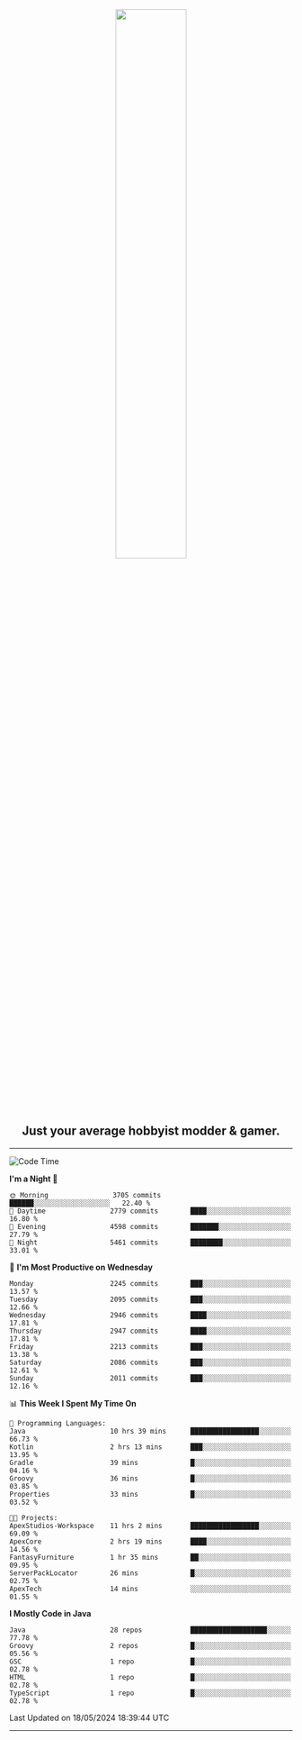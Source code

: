 <div align="center">
  <a href="https://apexmodder.xyz/"><img width="50%" height="50%" src="https://i.imgur.com/pc4HkGz.png"></a>
</div>
<h2 align="center">Just your average hobbyist modder & gamer.</h2>

---

<!--START_SECTION:waka-->
![Code Time](http://img.shields.io/badge/Code%20Time-1%2C238%20hrs%2018%20mins-blue)

**I'm a Night 🦉** 

```text
🌞 Morning                3705 commits        ██████░░░░░░░░░░░░░░░░░░░   22.40 % 
🌆 Daytime                2779 commits        ████░░░░░░░░░░░░░░░░░░░░░   16.80 % 
🌃 Evening                4598 commits        ███████░░░░░░░░░░░░░░░░░░   27.79 % 
🌙 Night                  5461 commits        ████████░░░░░░░░░░░░░░░░░   33.01 % 
```
📅 **I'm Most Productive on Wednesday** 

```text
Monday                   2245 commits        ███░░░░░░░░░░░░░░░░░░░░░░   13.57 % 
Tuesday                  2095 commits        ███░░░░░░░░░░░░░░░░░░░░░░   12.66 % 
Wednesday                2946 commits        ████░░░░░░░░░░░░░░░░░░░░░   17.81 % 
Thursday                 2947 commits        ████░░░░░░░░░░░░░░░░░░░░░   17.81 % 
Friday                   2213 commits        ███░░░░░░░░░░░░░░░░░░░░░░   13.38 % 
Saturday                 2086 commits        ███░░░░░░░░░░░░░░░░░░░░░░   12.61 % 
Sunday                   2011 commits        ███░░░░░░░░░░░░░░░░░░░░░░   12.16 % 
```


📊 **This Week I Spent My Time On** 

```text
💬 Programming Languages: 
Java                     10 hrs 39 mins      █████████████████░░░░░░░░   66.73 % 
Kotlin                   2 hrs 13 mins       ███░░░░░░░░░░░░░░░░░░░░░░   13.95 % 
Gradle                   39 mins             █░░░░░░░░░░░░░░░░░░░░░░░░   04.16 % 
Groovy                   36 mins             █░░░░░░░░░░░░░░░░░░░░░░░░   03.85 % 
Properties               33 mins             █░░░░░░░░░░░░░░░░░░░░░░░░   03.52 % 

🐱‍💻 Projects: 
ApexStudios-Workspace    11 hrs 2 mins       █████████████████░░░░░░░░   69.09 % 
ApexCore                 2 hrs 19 mins       ████░░░░░░░░░░░░░░░░░░░░░   14.56 % 
FantasyFurniture         1 hr 35 mins        ██░░░░░░░░░░░░░░░░░░░░░░░   09.95 % 
ServerPackLocator        26 mins             █░░░░░░░░░░░░░░░░░░░░░░░░   02.75 % 
ApexTech                 14 mins             ░░░░░░░░░░░░░░░░░░░░░░░░░   01.55 % 
```

**I Mostly Code in Java** 

```text
Java                     28 repos            ███████████████████░░░░░░   77.78 % 
Groovy                   2 repos             █░░░░░░░░░░░░░░░░░░░░░░░░   05.56 % 
GSC                      1 repo              █░░░░░░░░░░░░░░░░░░░░░░░░   02.78 % 
HTML                     1 repo              █░░░░░░░░░░░░░░░░░░░░░░░░   02.78 % 
TypeScript               1 repo              █░░░░░░░░░░░░░░░░░░░░░░░░   02.78 % 
```




 Last Updated on 18/05/2024 18:39:44 UTC
<!--END_SECTION:waka-->

---
